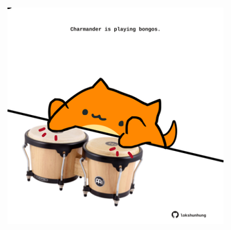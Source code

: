 <!-- built at 11/03/2021, 14:01:35 UTC -->
<p align="center">
  <img width="500" height="500" src="./ReadmeImage.svg">
</p>
